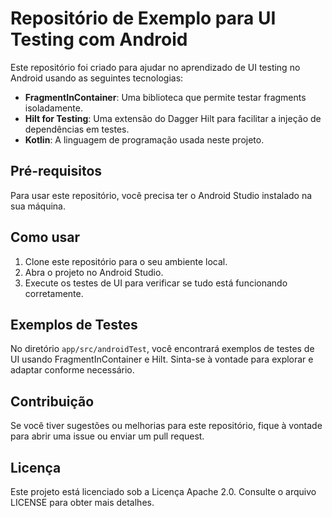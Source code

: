# Repositório de Exemplo para UI Testing com Android

Este repositório foi criado para ajudar no aprendizado de UI testing no Android usando as seguintes tecnologias:

- **FragmentInContainer**: Uma biblioteca que permite testar fragments isoladamente.
- **Hilt for Testing**: Uma extensão do Dagger Hilt para facilitar a injeção de dependências em testes.
- **Kotlin**: A linguagem de programação usada neste projeto.

## Pré-requisitos

Para usar este repositório, você precisa ter o Android Studio instalado na sua máquina.

## Como usar

1. Clone este repositório para o seu ambiente local.
2. Abra o projeto no Android Studio.
3. Execute os testes de UI para verificar se tudo está funcionando corretamente.

## Exemplos de Testes

No diretório `app/src/androidTest`, você encontrará exemplos de testes de UI usando FragmentInContainer e Hilt. Sinta-se à vontade para explorar e adaptar conforme necessário.

## Contribuição

Se você tiver sugestões ou melhorias para este repositório, fique à vontade para abrir uma issue ou enviar um pull request.

## Licença

Este projeto está licenciado sob a Licença Apache 2.0. Consulte o arquivo LICENSE para obter mais detalhes.
